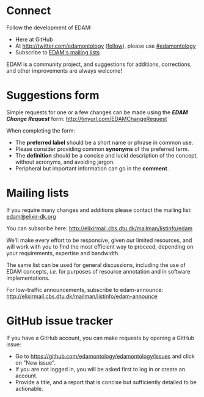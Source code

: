 # Connect

Follow the development of EDAM:
 - Here at GitHub
 - At http://twitter.com/edamontology ([follow](https://twitter.com/intent/follow?original_referer=https%3A%2F%2Fgithub.com%2Fedamontology%2Fedamontology&region=follow_link&screen_name=edamontology&tw_p=followbutton)), please use [#edamontology](https://twitter.com/search?q=%23edamontology)
 - Subscribe to [EDAM's mailing lists](#mailinglists)

EDAM is a community project, and suggestions for additions, corrections, and other improvements are always welcome! 

# Suggestions form
Simple requests for one or a few changes can be made using the _**EDAM Change Request**_ form:
http://tinyurl.com/EDAMChangeRequest 

When completing the form:
- The **preferred label** should be a short name or phrase in common use.
- Please consider providing common **synonyms** of the preferred term.
- The **definition** should be a concise and lucid description of the concept, without acronyms, and avoiding jargon.
- Peripheral but important information can go in the **comment**.

# <a name="mailinglists"></a>Mailing lists
If you require many changes and additions please contact the mailing list:
edam@elixir-dk.org

You can subscribe here:
http://elixirmail.cbs.dtu.dk/mailman/listinfo/edam

We'll make every effort to be responsive, given our limited resources, and will work with you to find the most efficient way to proceed, depending on your requirements, expertise and bandwidth.  

The same list can be used for general discussions, including the use of EDAM concepts, _i.e._ for purposes of resource annotation and in software implementations.

For low-traffic announcements, subscribe to edam-announce:
http://elixirmail.cbs.dtu.dk/mailman/listinfo/edam-announce



# GitHub issue tracker
If you have a GitHub account, you can make requests by opening a GitHub issue:
- Go to https://github.com/edamontology/edamontology/issues and click on "New issue".
- If you are not logged in, you will be asked first to log in or create an account.
- Provide a title, and a report that is concise but sufficiently detailed to be actionable.
